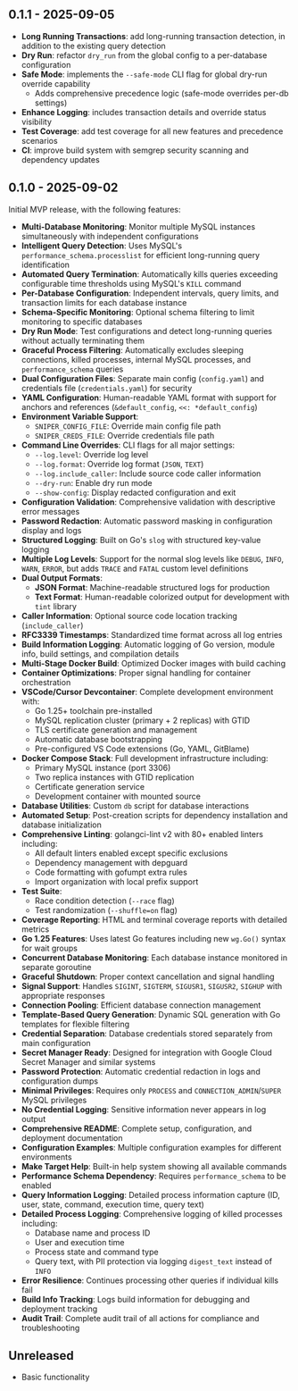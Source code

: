 ## 0.1.1 - 2025-09-05

- **Long Running Transactions**: add long-running transaction detection, in addition to the existing query detection
- **Dry Run**: refactor `dry_run` from the global config to a per-database configuration
- **Safe Mode**: implements the `--safe-mode` CLI flag for global dry-run override capability
  - Adds comprehensive precedence logic (safe-mode overrides per-db settings)
- **Enhance Logging**: includes transaction details and override status visibility
- **Test Coverage**: add test coverage for all new features and precedence scenarios
- **CI**: improve build system with semgrep security scanning and dependency updates

## 0.1.0 - 2025-09-02

Initial MVP release, with the following features:

- **Multi-Database Monitoring**: Monitor multiple MySQL instances simultaneously with independent configurations
- **Intelligent Query Detection**: Uses MySQL's `performance_schema.processlist` for efficient long-running query identification
- **Automated Query Termination**: Automatically kills queries exceeding configurable time thresholds using MySQL's `KILL` command
- **Per-Database Configuration**: Independent intervals, query limits, and transaction limits for each database instance
- **Schema-Specific Monitoring**: Optional schema filtering to limit monitoring to specific databases
- **Dry Run Mode**: Test configurations and detect long-running queries without actually terminating them
- **Graceful Process Filtering**: Automatically excludes sleeping connections, killed processes, internal MySQL processes, and `performance_schema` queries
- **Dual Configuration Files**: Separate main config (`config.yaml`) and credentials file (`credentials.yaml`) for security
- **YAML Configuration**: Human-readable YAML format with support for anchors and references (`&default_config`, `<<: *default_config`)
- **Environment Variable Support**:
  - `SNIPER_CONFIG_FILE`: Override main config file path
  - `SNIPER_CREDS_FILE`: Override credentials file path
- **Command Line Overrides**: CLI flags for all major settings:
  - `--log.level`: Override log level
  - `--log.format`: Override log format (`JSON`, `TEXT`)
  - `--log.include_caller`: Include source code caller information
  - `--dry-run`: Enable dry run mode
  - `--show-config`: Display redacted configuration and exit
- **Configuration Validation**: Comprehensive validation with descriptive error messages
- **Password Redaction**: Automatic password masking in configuration display and logs
- **Structured Logging**: Built on Go's `slog` with structured key-value logging
- **Multiple Log Levels**: Support for the normal slog levels like `DEBUG`, `INFO`, `WARN`, `ERROR`, but adds `TRACE` and `FATAL` custom level definitions
- **Dual Output Formats**:
  - **JSON Format**: Machine-readable structured logs for production
  - **Text Format**: Human-readable colorized output for development with `tint` library
- **Caller Information**: Optional source code location tracking (`include_caller`)
- **RFC3339 Timestamps**: Standardized time format across all log entries
- **Build Information Logging**: Automatic logging of Go version, module info, build settings, and compilation details
- **Multi-Stage Docker Build**: Optimized Docker images with build caching
- **Container Optimizations**: Proper signal handling for container orchestration
- **VSCode/Cursor Devcontainer**: Complete development environment with:
  - Go 1.25+ toolchain pre-installed
  - MySQL replication cluster (primary + 2 replicas) with GTID
  - TLS certificate generation and management
  - Automatic database bootstrapping
  - Pre-configured VS Code extensions (Go, YAML, GitBlame)
- **Docker Compose Stack**: Full development infrastructure including:
  - Primary MySQL instance (port 3306)
  - Two replica instances with GTID replication
  - Certificate generation service
  - Development container with mounted source
- **Database Utilities**: Custom `db` script for database interactions
- **Automated Setup**: Post-creation scripts for dependency installation and database initialization
- **Comprehensive Linting**: golangci-lint v2 with 80+ enabled linters including:
  - All default linters enabled except specific exclusions
  - Dependency management with depguard
  - Code formatting with gofumpt extra rules
  - Import organization with local prefix support
- **Test Suite**:
  - Race condition detection (`--race` flag)
  - Test randomization (`--shuffle=on` flag)
- **Coverage Reporting**: HTML and terminal coverage reports with detailed metrics
- **Go 1.25 Features**: Uses latest Go features including new `wg.Go()` syntax for wait groups
- **Concurrent Database Monitoring**: Each database instance monitored in separate goroutine
- **Graceful Shutdown**: Proper context cancellation and signal handling
- **Signal Support**: Handles `SIGINT`, `SIGTERM`, `SIGUSR1`, `SIGUSR2`, `SIGHUP` with appropriate responses
- **Connection Pooling**: Efficient database connection management
- **Template-Based Query Generation**: Dynamic SQL generation with Go templates for flexible filtering
- **Credential Separation**: Database credentials stored separately from main configuration
- **Secret Manager Ready**: Designed for integration with Google Cloud Secret Manager and similar systems
- **Password Protection**: Automatic credential redaction in logs and configuration dumps
- **Minimal Privileges**: Requires only `PROCESS` and `CONNECTION_ADMIN`/`SUPER` MySQL privileges
- **No Credential Logging**: Sensitive information never appears in log output
- **Comprehensive README**: Complete setup, configuration, and deployment documentation
- **Configuration Examples**: Multiple configuration examples for different environments
- **Make Target Help**: Built-in help system showing all available commands
- **Performance Schema Dependency**: Requires `performance_schema` to be enabled
- **Query Information Logging**: Detailed process information capture (ID, user, state, command, execution time, query text)
- **Detailed Process Logging**: Comprehensive logging of killed processes including:
  - Database name and process ID
  - User and execution time
  - Process state and command type
  - Query text, with PII protection via logging `digest_text` instead of `INFO`
- **Error Resilience**: Continues processing other queries if individual kills fail
- **Build Info Tracking**: Logs build information for debugging and deployment tracking
- **Audit Trail**: Complete audit trail of all actions for compliance and troubleshooting

## Unreleased

- Basic functionality
